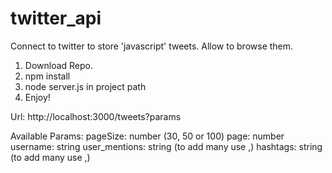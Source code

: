 # twitter_api
Connect to twitter to store 'javascript' tweets. Allow to browse them.

1) Download Repo.
2) npm install
3) node server.js in project path
4) Enjoy!

Url: http://localhost:3000/tweets?params

Available Params:
pageSize: number (30, 50 or 100)
page: number
username: string
user_mentions: string (to add many use ,)
hashtags: string (to add many use ,)
